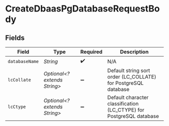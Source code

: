 # CreateDbaasPgDatabaseRequestBody


## Fields

| Field                                                               | Type                                                                | Required                                                            | Description                                                         |
| ------------------------------------------------------------------- | ------------------------------------------------------------------- | ------------------------------------------------------------------- | ------------------------------------------------------------------- |
| `databaseName`                                                      | *String*                                                            | :heavy_check_mark:                                                  | N/A                                                                 |
| `lcCollate`                                                         | *Optional<? extends String>*                                        | :heavy_minus_sign:                                                  | Default string sort order (LC_COLLATE) for PostgreSQL database      |
| `lcCtype`                                                           | *Optional<? extends String>*                                        | :heavy_minus_sign:                                                  | Default character classification (LC_CTYPE) for PostgreSQL database |